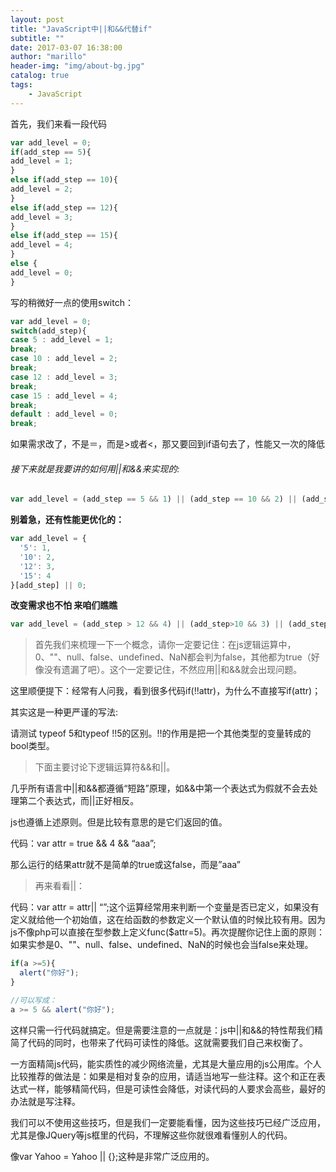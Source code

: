 ```yaml
---
layout: post
title: "JavaScript中||和&&代替if"
subtitle: ""
date: 2017-03-07 16:38:00
author: "marillo"
header-img: "img/about-bg.jpg"
catalog: true
tags:
    - JavaScript
---
```




首先，我们来看一段代码

```javascript
var add_level = 0; 
if(add_step == 5){ 
add_level = 1; 
} 
else if(add_step == 10){ 
add_level = 2; 
} 
else if(add_step == 12){ 
add_level = 3; 
} 
else if(add_step == 15){ 
add_level = 4; 
} 
else { 
add_level = 0; 
}
```

写的稍微好一点的使用switch：

```javascript
var add_level = 0; 
switch(add_step){ 
case 5 : add_level = 1; 
break; 
case 10 : add_level = 2; 
break; 
case 12 : add_level = 3; 
break; 
case 15 : add_level = 4; 
break; 
default : add_level = 0; 
break;
```

如果需求改了，不是＝，而是>或者<，那又要回到if语句去了，性能又一次的降低

###### 接下来就是我要讲的如何用||和&&来实现的:

```javascript
var add_level = (add_step == 5 && 1) || (add_step == 10 && 2) || (add_step==12 && 3) || (add_step==15 && 4) || 0; 
```

**别着急，还有性能更优化的：**

```javascript
var add_level = {
  '5': 1,
  '10': 2,
  '12': 3,
  '15': 4
}[add_step] || 0;
```

**改变需求也不怕 来咱们瞧瞧**

```javascript
var add_level = (add_step > 12 && 4) || (add_step>10 && 3) || (add_step>5 && 2) || (add_step>0 && 1) || 0;
```



> 首先我们来梳理一下一个概念，请你一定要记住：在js逻辑运算中，0、""、null、false、undefined、NaN都会判为false，其他都为true（好像没有遗漏了吧）。这个一定要记住，不然应用\||和&&就会出现问题。

这里顺便提下：经常有人问我，看到很多代码if(!!attr)，为什么不直接写if(attr)；

其实这是一种更严谨的写法:

请测试 typeof 5和typeof !!5的区别。!!的作用是把一个其他类型的变量转成的bool类型。

> 下面主要讨论下逻辑运算符&&和\||。

几乎所有语言中||和&&都遵循“短路”原理，如&&中第一个表达式为假就不会去处理第二个表达式，而||正好相反。

js也遵循上述原则。但是比较有意思的是它们返回的值。

代码：var attr = true && 4 && “aaa”;

那么运行的结果attr就不是简单的true或这false，而是”aaa”

> 再来看看\||：

代码：var attr = attr\|| “”;这个运算经常用来判断一个变量是否已定义，如果没有定义就给他一个初始值，这在给函数的参数定义一个默认值的时候比较有用。因为js不像php可以直接在型参数上定义func($attr=5)。再次提醒你记住上面的原则：如果实参是0、""、null、false、undefined、NaN的时候也会当false来处理。

```javascript
if(a >=5){
  alert("你好");
}

//可以写成： 
a >= 5 && alert("你好");
```



这样只需一行代码就搞定。但是需要注意的一点就是：js中\||和&&的特性帮我们精简了代码的同时，也带来了代码可读性的降低。这就需要我们自己来权衡了。

一方面精简js代码，能实质性的减少网络流量，尤其是大量应用的js公用库。个人比较推荐的做法是：如果是相对复杂的应用，请适当地写一些注释。这个和正在表达式一样，能够精简代码，但是可读性会降低，对读代码的人要求会高些，最好的办法就是写注释。

我们可以不使用这些技巧，但是我们一定要能看懂，因为这些技巧已经广泛应用，尤其是像JQuery等js框里的代码，不理解这些你就很难看懂别人的代码。

像var Yahoo = Yahoo \|| {};这种是非常广泛应用的。
